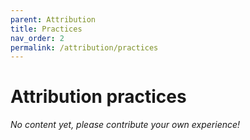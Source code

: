 ```yaml
---
parent: Attribution
title: Practices
nav_order: 2
permalink: /attribution/practices
---
```


# Attribution practices

_No content yet, please contribute your own experience!_
